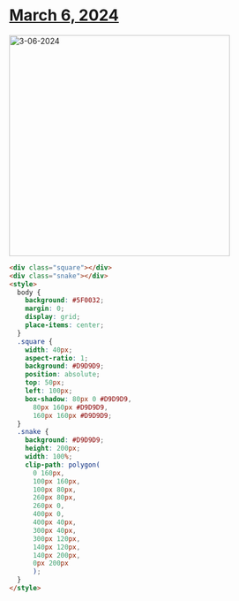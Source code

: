 # [March 6, 2024](https://cssbattle.dev/play/M6tKYFqVaSqkWkh0B6Zt)

<img src="https://firebasestorage.googleapis.com/v0/b/cssbattleapp.appspot.com/o/user%2Fummd3POvEDfFyeFvVdOMG3OOrwE2%2Ftargets%2Ftarget_OCsLA1q@2x.png?alt=media" width="400" alt="3-06-2024" />

```html
<div class="square"></div>
<div class="snake"></div>
<style>
  body {
    background: #5F0032;
    margin: 0;
    display: grid;
    place-items: center;
  }
  .square {
    width: 40px;
    aspect-ratio: 1;
    background: #D9D9D9;
    position: absolute;
    top: 50px;
    left: 100px;
    box-shadow: 80px 0 #D9D9D9,
      80px 160px #D9D9D9,
      160px 160px #D9D9D9;
  }
  .snake {
    background: #D9D9D9;
    height: 200px;
    width: 100%;
    clip-path: polygon(
      0 160px,
      100px 160px,
      100px 80px,
      260px 80px,
      260px 0,
      400px 0,
      400px 40px,
      300px 40px,
      300px 120px,
      140px 120px,
      140px 200px,
      0px 200px
      );
  }
</style>

```
